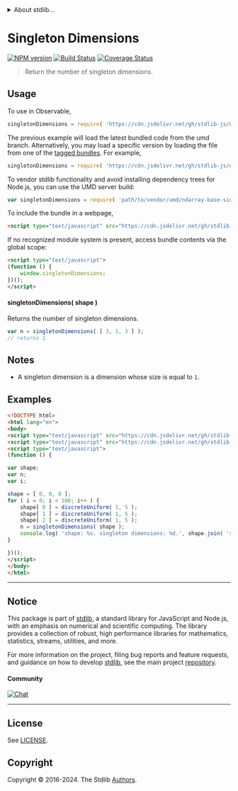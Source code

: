 <!--

@license Apache-2.0

Copyright (c) 2020 The Stdlib Authors.

Licensed under the Apache License, Version 2.0 (the "License");
you may not use this file except in compliance with the License.
You may obtain a copy of the License at

   http://www.apache.org/licenses/LICENSE-2.0

Unless required by applicable law or agreed to in writing, software
distributed under the License is distributed on an "AS IS" BASIS,
WITHOUT WARRANTIES OR CONDITIONS OF ANY KIND, either express or implied.
See the License for the specific language governing permissions and
limitations under the License.

-->


<details>
  <summary>
    About stdlib...
  </summary>
  <p>We believe in a future in which the web is a preferred environment for numerical computation. To help realize this future, we've built stdlib. stdlib is a standard library, with an emphasis on numerical and scientific computation, written in JavaScript (and C) for execution in browsers and in Node.js.</p>
  <p>The library is fully decomposable, being architected in such a way that you can swap out and mix and match APIs and functionality to cater to your exact preferences and use cases.</p>
  <p>When you use stdlib, you can be absolutely certain that you are using the most thorough, rigorous, well-written, studied, documented, tested, measured, and high-quality code out there.</p>
  <p>To join us in bringing numerical computing to the web, get started by checking us out on <a href="https://github.com/stdlib-js/stdlib">GitHub</a>, and please consider <a href="https://opencollective.com/stdlib">financially supporting stdlib</a>. We greatly appreciate your continued support!</p>
</details>

# Singleton Dimensions

[![NPM version][npm-image]][npm-url] [![Build Status][test-image]][test-url] [![Coverage Status][coverage-image]][coverage-url] <!-- [![dependencies][dependencies-image]][dependencies-url] -->

> Return the number of singleton dimensions.

<!-- Section to include introductory text. Make sure to keep an empty line after the intro `section` element and another before the `/section` close. -->

<section class="intro">

</section>

<!-- /.intro -->

<!-- Package usage documentation. -->



<section class="usage">

## Usage

To use in Observable,

```javascript
singletonDimensions = require( 'https://cdn.jsdelivr.net/gh/stdlib-js/ndarray-base-singleton-dimensions@umd/browser.js' )
```
The previous example will load the latest bundled code from the umd branch. Alternatively, you may load a specific version by loading the file from one of the [tagged bundles](https://github.com/stdlib-js/ndarray-base-singleton-dimensions/tags). For example,

```javascript
singletonDimensions = require( 'https://cdn.jsdelivr.net/gh/stdlib-js/ndarray-base-singleton-dimensions@v0.2.1-umd/browser.js' )
```

To vendor stdlib functionality and avoid installing dependency trees for Node.js, you can use the UMD server build:

```javascript
var singletonDimensions = require( 'path/to/vendor/umd/ndarray-base-singleton-dimensions/index.js' )
```

To include the bundle in a webpage,

```html
<script type="text/javascript" src="https://cdn.jsdelivr.net/gh/stdlib-js/ndarray-base-singleton-dimensions@umd/browser.js"></script>
```

If no recognized module system is present, access bundle contents via the global scope:

```html
<script type="text/javascript">
(function () {
    window.singletonDimensions;
})();
</script>
```

#### singletonDimensions( shape )

Returns the number of singleton dimensions.

```javascript
var n = singletonDimensions( [ 3, 1, 3 ] );
// returns 1
```

</section>

<!-- /.usage -->

<!-- Package usage notes. Make sure to keep an empty line after the `section` element and another before the `/section` close. -->

<section class="notes">

## Notes

-   A singleton dimension is a dimension whose size is equal to `1`.

</section>

<!-- /.notes -->

<!-- Package usage examples. -->

<section class="examples">

## Examples

<!-- eslint no-undef: "error" -->

```html
<!DOCTYPE html>
<html lang="en">
<body>
<script type="text/javascript" src="https://cdn.jsdelivr.net/gh/stdlib-js/random-base-discrete-uniform@umd/browser.js"></script>
<script type="text/javascript" src="https://cdn.jsdelivr.net/gh/stdlib-js/ndarray-base-singleton-dimensions@umd/browser.js"></script>
<script type="text/javascript">
(function () {

var shape;
var n;
var i;

shape = [ 0, 0, 0 ];
for ( i = 0; i < 100; i++ ) {
    shape[ 0 ] = discreteUniform( 1, 5 );
    shape[ 1 ] = discreteUniform( 1, 5 );
    shape[ 2 ] = discreteUniform( 1, 5 );
    n = singletonDimensions( shape );
    console.log( 'shape: %s. singleton dimensions: %d.', shape.join( 'x' ), n );
}

})();
</script>
</body>
</html>
```

</section>

<!-- /.examples -->

<!-- C interface documentation. -->



<!-- Section to include cited references. If references are included, add a horizontal rule *before* the section. Make sure to keep an empty line after the `section` element and another before the `/section` close. -->

<section class="references">

</section>

<!-- /.references -->

<!-- Section for related `stdlib` packages. Do not manually edit this section, as it is automatically populated. -->

<section class="related">

</section>

<!-- /.related -->

<!-- Section for all links. Make sure to keep an empty line after the `section` element and another before the `/section` close. -->


<section class="main-repo" >

* * *

## Notice

This package is part of [stdlib][stdlib], a standard library for JavaScript and Node.js, with an emphasis on numerical and scientific computing. The library provides a collection of robust, high performance libraries for mathematics, statistics, streams, utilities, and more.

For more information on the project, filing bug reports and feature requests, and guidance on how to develop [stdlib][stdlib], see the main project [repository][stdlib].

#### Community

[![Chat][chat-image]][chat-url]

---

## License

See [LICENSE][stdlib-license].


## Copyright

Copyright &copy; 2016-2024. The Stdlib [Authors][stdlib-authors].

</section>

<!-- /.stdlib -->

<!-- Section for all links. Make sure to keep an empty line after the `section` element and another before the `/section` close. -->

<section class="links">

[npm-image]: http://img.shields.io/npm/v/@stdlib/ndarray-base-singleton-dimensions.svg
[npm-url]: https://npmjs.org/package/@stdlib/ndarray-base-singleton-dimensions

[test-image]: https://github.com/stdlib-js/ndarray-base-singleton-dimensions/actions/workflows/test.yml/badge.svg?branch=v0.2.1
[test-url]: https://github.com/stdlib-js/ndarray-base-singleton-dimensions/actions/workflows/test.yml?query=branch:v0.2.1

[coverage-image]: https://img.shields.io/codecov/c/github/stdlib-js/ndarray-base-singleton-dimensions/main.svg
[coverage-url]: https://codecov.io/github/stdlib-js/ndarray-base-singleton-dimensions?branch=main

<!--

[dependencies-image]: https://img.shields.io/david/stdlib-js/ndarray-base-singleton-dimensions.svg
[dependencies-url]: https://david-dm.org/stdlib-js/ndarray-base-singleton-dimensions/main

-->

[chat-image]: https://img.shields.io/gitter/room/stdlib-js/stdlib.svg
[chat-url]: https://app.gitter.im/#/room/#stdlib-js_stdlib:gitter.im

[stdlib]: https://github.com/stdlib-js/stdlib

[stdlib-authors]: https://github.com/stdlib-js/stdlib/graphs/contributors

[umd]: https://github.com/umdjs/umd
[es-module]: https://developer.mozilla.org/en-US/docs/Web/JavaScript/Guide/Modules

[deno-url]: https://github.com/stdlib-js/ndarray-base-singleton-dimensions/tree/deno
[deno-readme]: https://github.com/stdlib-js/ndarray-base-singleton-dimensions/blob/deno/README.md
[umd-url]: https://github.com/stdlib-js/ndarray-base-singleton-dimensions/tree/umd
[umd-readme]: https://github.com/stdlib-js/ndarray-base-singleton-dimensions/blob/umd/README.md
[esm-url]: https://github.com/stdlib-js/ndarray-base-singleton-dimensions/tree/esm
[esm-readme]: https://github.com/stdlib-js/ndarray-base-singleton-dimensions/blob/esm/README.md
[branches-url]: https://github.com/stdlib-js/ndarray-base-singleton-dimensions/blob/main/branches.md

[stdlib-license]: https://raw.githubusercontent.com/stdlib-js/ndarray-base-singleton-dimensions/main/LICENSE

</section>

<!-- /.links -->
